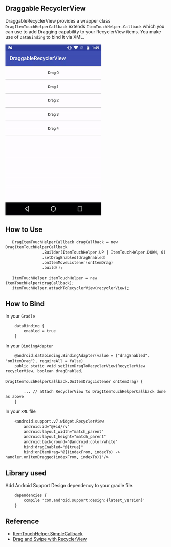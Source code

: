 ## Draggable RecyclerView

DraggableRecyclerView provides a wrapper class `DragItemTouchHelperCallback` extends `ItemTouchHelper.Callback` which you can use to add Dragging capability to your RecyclerView items. You make use of `DataBinding` to bind it via XML.

<img src="./README_images/draggable_recyclerview.gif" width="300" height="534"/>

## How to Use

```
   DragItemTouchHelperCallback dragCallback = new DragItemTouchHelperCallback
   				.Builder(ItemTouchHelper.UP | ItemTouchHelper.DOWN, 0)
   				.setDragEnabled(dragEnabled)
   				.onItemMoveListener(onItemDrag)
   				.build();

   ItemTouchHelper itemTouchHelper = new ItemTouchHelper(dragCallback);
   itemTouchHelper.attachToRecyclerView(recyclerView);
```

## How to Bind

In your `Gradle`

```
    dataBinding {
        enabled = true
    }
```

In your `BindingAdapter`

```
    @android.databinding.BindingAdapter(value = {"dragEnabled", "onItemDrag"}, requireAll = false)
	public static void setItemDragToRecyclerView(RecyclerView recyclerView, boolean dragEnabled,
	                                             DragItemTouchHelperCallback.OnItemDragListener onItemDrag) {

		... // attach RecyclerView to DragItemTouchHelperCallback done as above
	}
```

In your `XML` file

```
    <android.support.v7.widget.RecyclerView
        android:id="@+id/rv"
        android:layout_width="match_parent"
        android:layout_height="match_parent"
        android:background="@android:color/white"
        bind:dragEnabled="@{true}"
        bind:onItemDrag="@{(indexFrom, indexTo) -> handler.onItemDragged(indexFrom, indexTo)}"/>
```

## Library used

Add Android Support Design dependency to your gradle file.

```
    dependencies {
        compile 'com.android.support:design:{latest_version}'
    }
```

## Reference

- [ItemTouchHelper.SimpleCallback](https://developer.android.com/reference/android/support/v7/widget/helper/ItemTouchHelper.SimpleCallback.html)
- [Drag and Swipe with RecyclerView](https://medium.com/@ipaulpro/drag-and-swipe-with-recyclerview-b9456d2b1aaf)